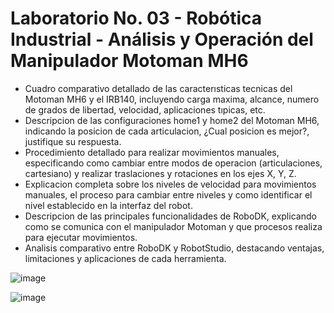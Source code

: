 # Laboratorio No. 03 - Robótica Industrial - Análisis y Operación del Manipulador Motoman MH6

- Cuadro comparativo detallado de las caracterısticas tecnicas del Motoman MH6 y el IRB140, incluyendo carga maxima, alcance, numero de grados de libertad, velocidad, aplicaciones tıpicas, etc.
- Descripcion de las configuraciones home1 y home2 del Motoman MH6, indicando la posicion de cada articulacion, ¿Cual posicion es mejor?, justifique su respuesta.
- Procedimiento detallado para realizar movimientos manuales, especificando como cambiar entre modos de operacion (articulaciones, cartesiano) y realizar traslaciones y rotaciones en los ejes X, Y, Z.
- Explicacion completa sobre los niveles de velocidad para movimientos manuales, el proceso para cambiar entre niveles y como identificar el nivel establecido en la interfaz del robot.
- Descripcion de las principales funcionalidades de RoboDK, explicando como se comunica con el manipulador Motoman y que procesos realiza para ejecutar movimientos.
- Analisis comparativo entre RoboDK y RobotStudio, destacando ventajas, limitaciones y aplicaciones de cada herramienta.


![image](https://github.com/user-attachments/assets/248b9236-2797-4c0e-874f-363f2962961e)


![image](https://github.com/user-attachments/assets/6214e048-4f28-4e0f-b923-85be6c8b2a8c)

